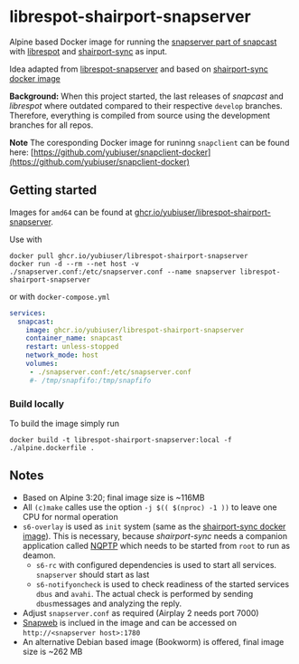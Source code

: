 # librespot-shairport-snapserver

Alpine based Docker image for running the [snapserver part of snapcast](https://github.com/badaix/snapcast) with
[librespot](https://github.com/librespot-org/librespot) and [shairport-sync](https://github.com/mikebrady/shairport-sync) as input.

Idea adapted from [librespot-snapserver](https://github.com/djmaze/librespot-snapserver) and based on [shairport-sync docker image](https://github.com/mikebrady/shairport-sync/tree/master/docker)

 **Background:** When this project started, the last releases of *snapcast* and *librespot* where outdated compared to their respective `develop` branches.
  Therefore, everything is compiled from source using the development branches for all repos.

 **Note** The coresponding Docker image for runinng `snapclient` can be found here: [https://github.com/yubiuser/snapclient-docker](https://github.com/yubiuser/snapclient-docker)

## Getting started

Images for `amd64` can be found at [ghcr.io/yubiuser/librespot-shairport-snapserver](ghcr.io/yubiuser/librespot-shairport-snapserver).

Use with

```plain
docker pull ghcr.io/yubiuser/librespot-shairport-snapserver
docker run -d --rm --net host -v ./snapserver.conf:/etc/snapserver.conf --name snapserver librespot-shairport-snapserver
```

or with `docker-compose.yml`

```yml
services:
  snapcast:
    image: ghcr.io/yubiuser/librespot-shairport-snapserver
    container_name: snapcast
    restart: unless-stopped
    network_mode: host
    volumes:
     - ./snapserver.conf:/etc/snapserver.conf
     #- /tmp/snapfifo:/tmp/snapfifo
```

### Build locally

To build the image simply run

`docker build -t librespot-shairport-snapserver:local -f ./alpine.dockerfile .`

## Notes

- Based on Alpine 3:20; final image size is ~116MB
- All `(c)make` calles use the option `-j $(( $(nproc) -1 ))` to leave one CPU for normal operation
- `s6-overlay` is used as `init` system (same as the [shairport-sync docker image](https://github.com/mikebrady/shairport-sync/tree/master/docker)). This is necessary, because *shairport-sync* needs a companion application called [NQPTP](https://github.com/mikebrady/nqptp) which needs to be started from `root` to run as deamon.
  - `s6-rc` with configured dependencies is used to start all services. `snapserver` should start as last
  - `s6-notifyoncheck` is used to check readiness of the started services `dbus` and `avahi`. The actual check is performed by sending `dbus`messages and analyzing the reply.
- Adjust `snapserver.conf` as required (Airplay 2 needs port 7000)
- [Snapweb](https://github.com/badaix/snapweb) is inclued in the image and can be accessed on `http://<snapserver host>:1780`
- An alternative Debian based image (Bookworm) is offered, final image size is ~262 MB
